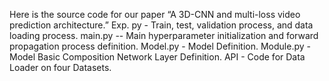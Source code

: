 Here is the source code for our paper “A 3D-CNN and multi-loss video prediction architecture.”
Exp. py - Train, test, validation process, and data loading process.
main.py -- Main hyperparameter initialization and forward propagation process definition.
Model.py - Model Definition.
Module.py - Model Basic Composition Network Layer Definition.
API - Code for Data Loader on four Datasets.
